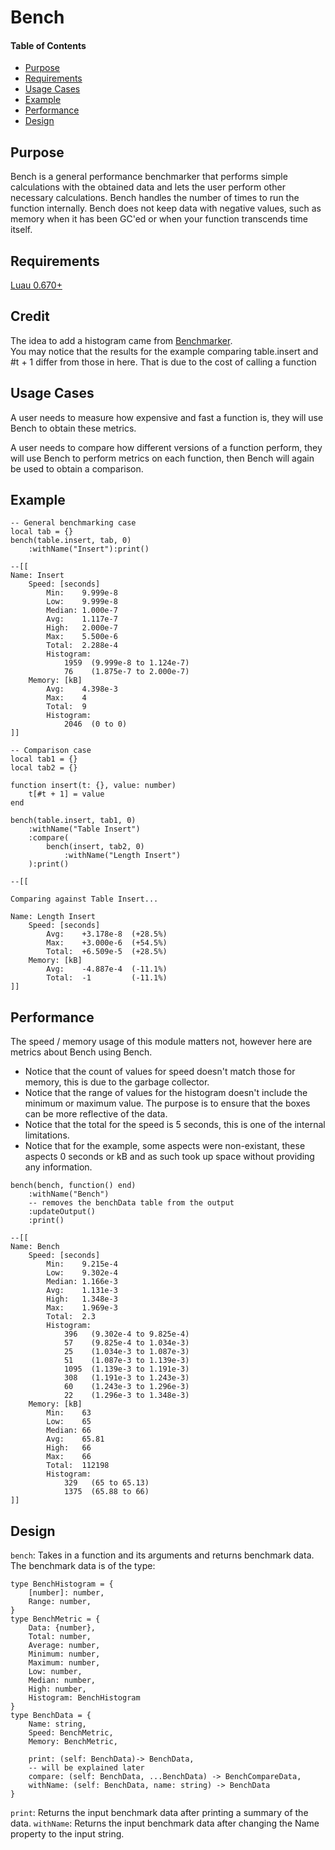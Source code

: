 # Bench

#### Table of Contents
- [Purpose](#purpose)
- [Requirements](#requirements)
- [Usage Cases](#usage-cases)
- [Example](#example)
- [Performance](#performance)
- [Design](#design)

## Purpose

Bench is a general performance benchmarker that performs simple calculations with the obtained data and lets the user perform other necessary calculations.  Bench handles the number of times to run the function internally.  Bench does not keep data with negative values, such as memory when it has been GC'ed or when your function transcends time itself.  

## Requirements
[Luau 0.670+](https://github.com/luau-lang/luau/releases)

## Credit
The idea to add a histogram came from [Benchmarker](https://boatbomber.itch.io/benchmarker).  
You may notice that the results for the example comparing table.insert and #t + 1 differ from those in here.  That is due to the cost of calling a function

## Usage Cases
A user needs to measure how expensive and fast a function is, they will use Bench to obtain these metrics.

A user needs to compare how different versions of a function perform, they will use Bench to perform metrics on each function, then Bench will again be used to obtain a comparison.

## Example
```luau
-- General benchmarking case
local tab = {}
bench(table.insert, tab, 0)
	:withName("Insert"):print()

--[[
Name: Insert
    Speed: [seconds]
        Min:    9.999e-8
        Low:    9.999e-8
        Median: 1.000e-7
        Avg:    1.117e-7
        High:   2.000e-7
        Max:    5.500e-6
        Total:  2.288e-4
        Histogram:
            1959  (9.999e-8 to 1.124e-7)
            76    (1.875e-7 to 2.000e-7)
    Memory: [kB]
        Avg:    4.398e-3
        Max:    4
        Total:  9
        Histogram:
            2046  (0 to 0)
]]
```

```luau
-- Comparison case
local tab1 = {}
local tab2 = {}

function insert(t: {}, value: number)
	t[#t + 1] = value
end

bench(table.insert, tab1, 0)
	:withName("Table Insert")
	:compare(
		bench(insert, tab2, 0)
			:withName("Length Insert")
	):print()

--[[

Comparing against Table Insert...

Name: Length Insert
    Speed: [seconds]
        Avg:    +3.178e-8  (+28.5%)
        Max:    +3.000e-6  (+54.5%)
        Total:  +6.509e-5  (+28.5%)
    Memory: [kB]
        Avg:    -4.887e-4  (-11.1%)
        Total:  -1         (-11.1%)
]]
```


## Performance

The speed / memory usage of this module matters not, however here are metrics about Bench using Bench.  

 * Notice that the count of values for speed doesn't match those for memory, this is due to the garbage collector.  
 * Notice that the range of values for the histogram doesn't include the minimum or maximum value.  The purpose is to ensure that the boxes can be more reflective of the data.  
 * Notice that the total for the speed is 5 seconds, this is one of the internal limitations.  
 * Notice that for the example, some aspects were non-existant, these aspects 0 seconds or kB and as such took up space without providing any information.  

```luau
bench(bench, function() end)
	:withName("Bench")
	-- removes the benchData table from the output
	:updateOutput()
	:print()

--[[
Name: Bench
    Speed: [seconds]
        Min:    9.215e-4
        Low:    9.302e-4
        Median: 1.166e-3
        Avg:    1.131e-3
        High:   1.348e-3
        Max:    1.969e-3
        Total:  2.3
        Histogram:
            396   (9.302e-4 to 9.825e-4)
            57    (9.825e-4 to 1.034e-3)
            25    (1.034e-3 to 1.087e-3)
            51    (1.087e-3 to 1.139e-3)
            1095  (1.139e-3 to 1.191e-3)
            308   (1.191e-3 to 1.243e-3)
            60    (1.243e-3 to 1.296e-3)
            22    (1.296e-3 to 1.348e-3)
    Memory: [kB]
        Min:    63
        Low:    65
        Median: 66
        Avg:    65.81
        High:   66
        Max:    66
        Total:  112198
        Histogram:
            329   (65 to 65.13)
            1375  (65.88 to 66)
]]
```

## Design

`bench`: Takes in a function and its arguments and returns benchmark data.  The benchmark data is of the type: 
```luau
type BenchHistogram = {
	[number]: number,
	Range: number,
}
type BenchMetric = {
	Data: {number},
	Total: number,
	Average: number,
	Minimum: number,
	Maximum: number,
	Low: number,
	Median: number,
	High: number,
	Histogram: BenchHistogram
}
type BenchData = {
	Name: string,
	Speed: BenchMetric,
	Memory: BenchMetric,

	print: (self: BenchData)-> BenchData,
	-- will be explained later
	compare: (self: BenchData, ...BenchData) -> BenchCompareData,
	withName: (self: BenchData, name: string) -> BenchData
}
```
`print`: Returns the input benchmark data after printing a summary of the data.
`withName`: Returns the input benchmark data after changing the Name property to the input string.

